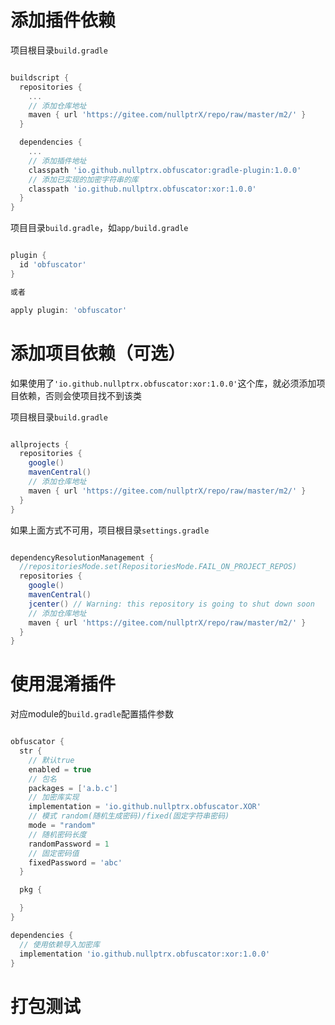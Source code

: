 # 添加插件依赖



项目根目录`build.gradle`

```groovy

buildscript {
  repositories {
    ...
    // 添加仓库地址  
    maven { url 'https://gitee.com/nullptrX/repo/raw/master/m2/' }
  }

  dependencies {
    ...
    // 添加插件地址
  	classpath 'io.github.nullptrx.obfuscator:gradle-plugin:1.0.0'
    // 添加已实现的加密字符串的库
    classpath 'io.github.nullptrx.obfuscator:xor:1.0.0'
  }
}

```



项目目录`build.gradle`，如`app/build.gradle`

```groovy

plugin {
  id 'obfuscator'
}

或者

apply plugin: 'obfuscator'

```



# 添加项目依赖（可选）

如果使用了`'io.github.nullptrx.obfuscator:xor:1.0.0'`这个库，就必须添加项目依赖，否则会使项目找不到该类

项目根目录`build.gradle`

```groovy

allprojects {
  repositories {
    google()
    mavenCentral()
    // 添加仓库地址  
    maven { url 'https://gitee.com/nullptrX/repo/raw/master/m2/' }
  }
}

```



如果上面方式不可用，项目根目录`settings.gradle`

```groovy

dependencyResolutionManagement {
  //repositoriesMode.set(RepositoriesMode.FAIL_ON_PROJECT_REPOS)
  repositories {
    google()
    mavenCentral()
    jcenter() // Warning: this repository is going to shut down soon
    // 添加仓库地址  
    maven { url 'https://gitee.com/nullptrX/repo/raw/master/m2/' }
  }
}

```



# 使用混淆插件



对应module的`build.gradle`配置插件参数

```groovy

obfuscator {
  str {
    // 默认true
    enabled = true
    // 包名
    packages = ['a.b.c']
    // 加密库实现
    implementation = 'io.github.nullptrx.obfuscator.XOR'
    // 模式 random(随机生成密码)/fixed(固定字符串密码)
    mode = "random"
    // 随机密码长度
    randomPassword = 1
    // 固定密码值
    fixedPassword = 'abc'
  }

  pkg {

  }
}

dependencies {
  // 使用依赖导入加密库
  implementation 'io.github.nullptrx.obfuscator:xor:1.0.0'
}
```



# 打包测试
